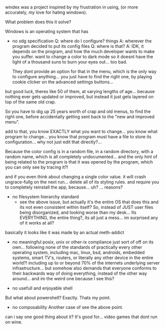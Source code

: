 windex was a project inspired by my frustration in using, (or more accurately, my love for hating windows). 

What problem does this  it solve?

Windows is an operating system that has
- no xdg specification
    Q: where do I configure? things
    A: wherever the program decided to put its config files
    Q: where is that?
    A: IDK, it depends on the program, and how the much developer wants to make you suffer.
  want to change a color to dark mode so it doesnt have the light of a thousand suns to burn your eyes out... too bad.

   They dont provide an option for that in the menu, which is the only way to configure anything...
you just have to find the right one, by playing cookie clicker on the advanced settings buttons...

 but good luck, theres like 50 of them, at varying lengths of age... because
nothing ever gets updated or improved, but instead it just gets layered on top of the same old crap.

 So you have to dig up 25 years worth of crap and old menus, to find the right one, before accidentally getting sent back to the "new and improved menu". 
 
 add to that, you know EXACTLY what you want to change... you know what program to change... you know that program must have a file to store its configuration...
 why not just edit that directly?...
 
 Because the color config is in a random file, in a random directory, with a random name, which is all completely undocumented...
 and the only hint of being related to the program is that it was opened by the program, which you can only see by tracing it?!


 

  and if you even think about changing a single color value. 
  it will crash ungrace-fullg on the next run... 
  delete all of its styling rules. and require you to completely reinstall the app, because... uh?
... reasons?
  
- no filesystem hierarchy standard
    - see the above issue, but actually it's the entire OS that does this
 and its not even consistent within itself?
 So, instead of JUST user files being disorganized, and looking worse than my desk...
 Its EVERYTHING, the entire thing?, its all just a mess... im surprised any of it works at all?

 basically it looks like it was made by an actual meth-addict


- no meaningful posix, unix or other-ix compliance
     just sort of off on its own... following none of the standards of practically every other operating system,
  including mac, linux, bsd, androids, embedded systems, smart TV's, routers, or literally any other device in the entire world?!
  including up to or beyond 70% of the internets underlying server infrastructure... 
  but somehow also demands that everyone conforms to their backwards way of doing everything,
  instead of the other way around... and im the weird one because I see this?
  
- no usefull and enjoyable shell

But what about powershell?
Exactly. Thats my point. 


- no composability
Another case of see the above point.

can i say one good thing about it? 
It's good for... video games that dont run on wine.
